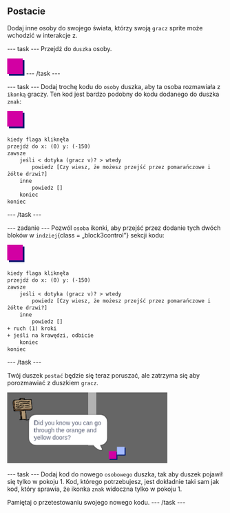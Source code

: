 ## Postacie

Dodaj inne osoby do swojego świata, którzy swoją `gracz` sprite może wchodzić w interakcje z.

\--- task \--- Przejdź do `duszka` osoby.

![duszek postać](images/person.png) \--- /task \---

\--- task \--- Dodaj trochę kodu do `osoby` duszka, aby ta osoba rozmawiała z `ikonką` graczy. Ten kod jest bardzo podobny do kodu dodanego do duszka `znak`:

![osoba](images/person.png)

```blocks3
kiedy flaga kliknęła
przejdź do x: (0) y: (-150)
zawsze
    jeśli < dotyka (gracz v)? > wtedy
        powiedz [Czy wiesz, że możesz przejść przez pomarańczowe i żółte drzwi?]
    inne
        powiedz []
    koniec
koniec
```

\--- /task \---

\--- zadanie \--- Pozwól `osoba` ikonki, aby przejść przez dodanie tych dwóch bloków w `indziej`{class = „block3control”} sekcji kodu:

![osoba](images/person.png)

```blocks3
kiedy flaga kliknęła
przejdź do x: (0) y: (-150)
zawsze
    jeśli < dotyka (gracz v)? > wtedy
        powiedz [Czy wiesz, że możesz przejść przez pomarańczowe i żółte drzwi?]
    inne
        powiedz []
+ ruch (1) kroki
+ jeśli na krawędzi, odbicie
    koniec
koniec

```

\--- /task \---

Twój duszek `postać` będzie się teraz poruszać, ale zatrzyma się aby porozmawiać z duszkiem `gracz`.

![zrzut ekranu](images/world-person-test.png)

\--- task \--- Dodaj kod do nowego `osobowego` duszka, tak aby duszek pojawił się tylko w pokoju 1. Kod, którego potrzebujesz, jest dokładnie taki sam jak kod, który sprawia, że ikonka `znak` widoczna tylko w pokoju 1.

Pamiętaj o przetestowaniu swojego nowego kodu. \--- /task \---